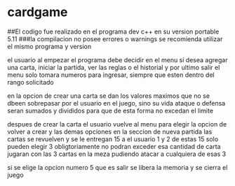 # cardgame
 ##El codigo fue realizado en el programa dev c++ en su version portable 5.11
 ###la compilacion no posee errores o warnings se recomienda utilizar el mismo programa y version 

 el usuario al empezar el programa debe decidir en el menu si desea agregar una carta, iniciar la partida, ver las reglas o el historial y por ultimo salir
 el menu solo tomara numeros para ingresar, siempre que esten dentro del rango solicitado

 en la opcion de crear una carta se dan los valores maximos que no se dbeen sobrepasar por el usuario en el juego, sino su vida ataque o defensa seran sumados y divididos para que de esta forma no excedan el limite

 despues de crear la carta el usuario vuelve al menu para elegir la opcion de volver a crear y las demas opciones
 en la seccion de nueva partida las cartas se revuelven y se le entregan 15 a el usuario 1 y 2
 de estas 15 solo pueden elegir 3 obligtoriamente no podran exceder esa cantidad de carta
jugaran con las 3 cartas en la meza pudiendo atacar a cualquiera de esas 3 


si se elige la opcion numero 5 que es salir 
se libera la memoria y se cierra el juego 
